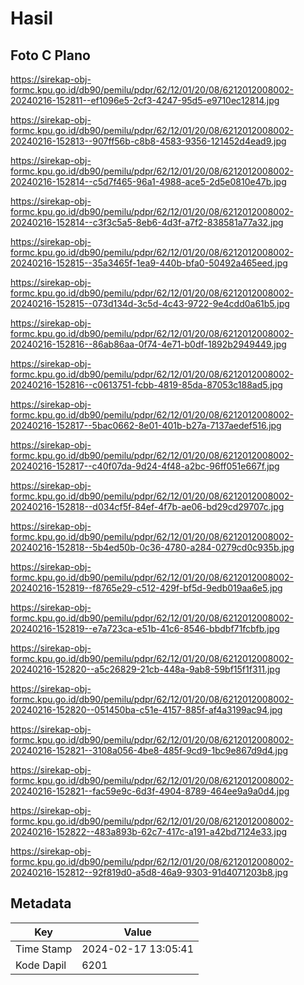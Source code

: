 # Hasil

## Foto C Plano

https://sirekap-obj-formc.kpu.go.id/db90/pemilu/pdpr/62/12/01/20/08/6212012008002-20240216-152811--ef1096e5-2cf3-4247-95d5-e9710ec12814.jpg

https://sirekap-obj-formc.kpu.go.id/db90/pemilu/pdpr/62/12/01/20/08/6212012008002-20240216-152813--907ff56b-c8b8-4583-9356-121452d4ead9.jpg

https://sirekap-obj-formc.kpu.go.id/db90/pemilu/pdpr/62/12/01/20/08/6212012008002-20240216-152814--c5d7f465-96a1-4988-ace5-2d5e0810e47b.jpg

https://sirekap-obj-formc.kpu.go.id/db90/pemilu/pdpr/62/12/01/20/08/6212012008002-20240216-152814--c3f3c5a5-8eb6-4d3f-a7f2-838581a77a32.jpg

https://sirekap-obj-formc.kpu.go.id/db90/pemilu/pdpr/62/12/01/20/08/6212012008002-20240216-152815--35a3465f-1ea9-440b-bfa0-50492a465eed.jpg

https://sirekap-obj-formc.kpu.go.id/db90/pemilu/pdpr/62/12/01/20/08/6212012008002-20240216-152815--073d134d-3c5d-4c43-9722-9e4cdd0a61b5.jpg

https://sirekap-obj-formc.kpu.go.id/db90/pemilu/pdpr/62/12/01/20/08/6212012008002-20240216-152816--86ab86aa-0f74-4e71-b0df-1892b2949449.jpg

https://sirekap-obj-formc.kpu.go.id/db90/pemilu/pdpr/62/12/01/20/08/6212012008002-20240216-152816--c0613751-fcbb-4819-85da-87053c188ad5.jpg

https://sirekap-obj-formc.kpu.go.id/db90/pemilu/pdpr/62/12/01/20/08/6212012008002-20240216-152817--5bac0662-8e01-401b-b27a-7137aedef516.jpg

https://sirekap-obj-formc.kpu.go.id/db90/pemilu/pdpr/62/12/01/20/08/6212012008002-20240216-152817--c40f07da-9d24-4f48-a2bc-96ff051e667f.jpg

https://sirekap-obj-formc.kpu.go.id/db90/pemilu/pdpr/62/12/01/20/08/6212012008002-20240216-152818--d034cf5f-84ef-4f7b-ae06-bd29cd29707c.jpg

https://sirekap-obj-formc.kpu.go.id/db90/pemilu/pdpr/62/12/01/20/08/6212012008002-20240216-152818--5b4ed50b-0c36-4780-a284-0279cd0c935b.jpg

https://sirekap-obj-formc.kpu.go.id/db90/pemilu/pdpr/62/12/01/20/08/6212012008002-20240216-152819--f8765e29-c512-429f-bf5d-9edb019aa6e5.jpg

https://sirekap-obj-formc.kpu.go.id/db90/pemilu/pdpr/62/12/01/20/08/6212012008002-20240216-152819--e7a723ca-e51b-41c6-8546-bbdbf71fcbfb.jpg

https://sirekap-obj-formc.kpu.go.id/db90/pemilu/pdpr/62/12/01/20/08/6212012008002-20240216-152820--a5c26829-21cb-448a-9ab8-59bf15f1f311.jpg

https://sirekap-obj-formc.kpu.go.id/db90/pemilu/pdpr/62/12/01/20/08/6212012008002-20240216-152820--051450ba-c51e-4157-885f-af4a3199ac94.jpg

https://sirekap-obj-formc.kpu.go.id/db90/pemilu/pdpr/62/12/01/20/08/6212012008002-20240216-152821--3108a056-4be8-485f-9cd9-1bc9e867d9d4.jpg

https://sirekap-obj-formc.kpu.go.id/db90/pemilu/pdpr/62/12/01/20/08/6212012008002-20240216-152821--fac59e9c-6d3f-4904-8789-464ee9a9a0d4.jpg

https://sirekap-obj-formc.kpu.go.id/db90/pemilu/pdpr/62/12/01/20/08/6212012008002-20240216-152822--483a893b-62c7-417c-a191-a42bd7124e33.jpg

https://sirekap-obj-formc.kpu.go.id/db90/pemilu/pdpr/62/12/01/20/08/6212012008002-20240216-152812--92f819d0-a5d8-46a9-9303-91d4071203b8.jpg


## Metadata

| Key        | Value               |
| ---------- | ------------------- |
| Time Stamp | 2024-02-17 13:05:41 |
| Kode Dapil | 6201                |



